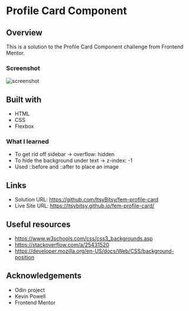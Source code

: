 # Profile Card Component

## Overview

This is a solution to the Profile Card Component challenge from Frontend Mentor.

### Screenshot

![screenshot](https://github.com/ltsyBitsy/fem-profile-card/blob/main/images/screenshot.jpg)

## Built with

  * HTML
  * CSS
  * Flexbox

### What I learned

* To get rid off sidebar -> overflow: hidden
* To hide the background under text -> z-index: -1
* Used ::before and ::after to place an image


## Links

* Solution URL: https://github.com/ltsyBitsy/fem-profile-card
* Live Site URL: https://ltsybitsy.github.io/fem-profile-card/

## Useful resources

* https://www.w3schools.com/css/css3_backgrounds.asp
* https://stackoverflow.com/a/25431520
* https://developer.mozilla.org/en-US/docs/Web/CSS/background-position

## Acknowledgements

* Odin project
* Kevin Powell
* Frontend Mentor